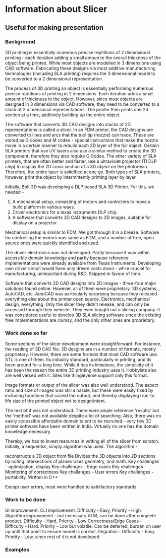 # Information about Slicer
## Useful for making presentation

### Background
3D printing is essentially numerous precise repititions of 2 dimensional printing - each iteration adding a small amoun to the overall thickness of the object being printed. While most objects are modelled in 3 dimensions using CAD software. Fabricating these designs via most additive manufacturing technologies (including SLA printing) requires the 3 dimensional model to be converted to a 2 dimensional representation.

<Rewrite>
The process of 3D printing an object is essentially performing numerous precise reptitions of printing in 2 dimensions. Each iteration adds a small amount of thickness to the object. However, since most objects are designed in 3 dimensions via CAD software, they need to be converted to a stack of 2 dimensional representations. The printer then prints one 2d section at a time, additively building up the entire object.

The software that converts 3D CAD designs into stacks of 2D representations is called a slicer. In an FDM printer, the CAD designs are converted to lines and arcs that the tool tip (nozzle) can trace. These are stored as G codes and M codes - special instructions that make the nozzle move in a certain manner to rebuild each 2D layer of the full object. Certain SLA printers that use UV lasers also use a similar method to create the 3D component, therefore they also require G Codes. The other variety of SLA printers, that are often better and faster, use a ultraviolet projector (TI DLP chip) to display the 2D cross section of a 3D object on the photoresin. Therefore, the entire layer is solidified at one go. Both types of SLA printers, however, print the object by intermittently printing layer by layer.

Initially, Bolt 3D was developing a DLP based SLA 3D Printer. For this, we needed -

1. A mechanical setup, consisting of motors and controllers to move a build platform in various ways.
2. Driver electronics for a texas instruments DLP chip.
3. A software that converts 3D CAD designs to 2D images, suitable for display on a projector.

Mechanical setup is similar to FDM. We got through it in a breeze. Software for controlling the motors was same as FDM, and a number of free, open source ones were quickly identified and used.

The driver electronics was not developed. Partly because it was within accessible domain knowledge and partly because reference implementations were already available from Texas Instruments. Developing own driver circuit would have only driven costs down - while crucial for manufacturing, unimportant during R&D. Skipped in favour of time.
 
Software that converts 3D CAD designs into 2D images - three-four major solutions found online. However, all of them were proprietary. 3D systems, <other name>, AutoCAD, etc. AutoCAD was particularly surprising because they released everything else about the printer open source. Electronics, mechanical design, everything. Only the slicer they didn't release, and can only be accessed through their website. They even bought out a slicing company. It was considered useful to develop 3D SLA slicing software since the existing free implementations are clumsy, and the only other ones are proprietary.

### Work done so far

Some sections of the slicer development were straightforward. For instance, the reading of 3D CAD file. 3D desgins are in a number of formats, mostly proprietary. However, there are some formats that most CAD software use. STL is one of them. Its industry standard, particularly in printing, and its been around for a long time. While it has its limiations, the simplicity of it has been the reason the entire 3D printing industry uses it. Hobbyists also are well versed with it. Sites like thingieverse support only this format.

Image formats or output of the slicer was also well understood. The aspect ratio and size of images was still a hassle, but these were easily fixed by including functions that scaled the output, and thereby displaying true-to-life size of the printed object wrt to design/intent.

The rest of it was not understood. There were ample reference 'results' but the 'method' was not available despite a lot of searching. Also, there was no easily accessible affordable domain talent to be recruited - very few 3D printer software have been written in India. Virtually no one has the domain knowledge necessary.

Thereby, we had to invest resources in writing all of the slicer from scratch. Initially, a sequential, simply algorithm was used. The algorithm - 

reconstructs a 3D object from file
Divides the 3D objects into 2D sections by noting intersections of planes
Uses geometry, and math.
Key challenges - optimization, display
Key challenges - Edge cases
Key challenges - Monitoring of correctness
Key challenges - User errors
Key challenges  - portability. Written in C++

Except user errors, most were handled to satisfactory standards.

### Work to be done

UI improvement. CLI improvement. Difficulty - Easy, Priority - High
Algorithm improvement - not necessary ATM, can be done after complete product. Difficulty - Hard, Priority - Low
Correctness/Edge Cases - Difficulty - Hard. Priority - Low but volatile. Can be deferred, burden on user up until that point to ensure model is correct.
Itegration - Difficulty - Easy. Priority - Low, since rest of it is not developed.

### Examples
